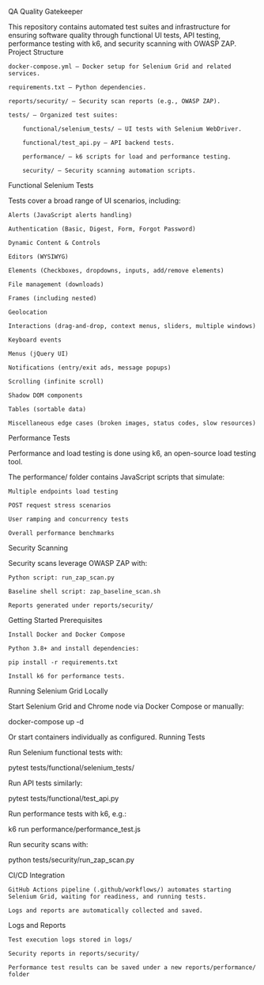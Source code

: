 
QA Quality Gatekeeper

This repository contains automated test suites and infrastructure for ensuring software quality through functional UI tests, API testing, performance testing with k6, and security scanning with OWASP ZAP.
Project Structure

    docker-compose.yml — Docker setup for Selenium Grid and related services.

    requirements.txt — Python dependencies.

    reports/security/ — Security scan reports (e.g., OWASP ZAP).

    tests/ — Organized test suites:

        functional/selenium_tests/ — UI tests with Selenium WebDriver.

        functional/test_api.py — API backend tests.

        performance/ — k6 scripts for load and performance testing.

        security/ — Security scanning automation scripts.

Functional Selenium Tests

Tests cover a broad range of UI scenarios, including:

    Alerts (JavaScript alerts handling)

    Authentication (Basic, Digest, Form, Forgot Password)

    Dynamic Content & Controls

    Editors (WYSIWYG)

    Elements (Checkboxes, dropdowns, inputs, add/remove elements)

    File management (downloads)

    Frames (including nested)

    Geolocation

    Interactions (drag-and-drop, context menus, sliders, multiple windows)

    Keyboard events

    Menus (jQuery UI)

    Notifications (entry/exit ads, message popups)

    Scrolling (infinite scroll)

    Shadow DOM components

    Tables (sortable data)

    Miscellaneous edge cases (broken images, status codes, slow resources)

Performance Tests

Performance and load testing is done using k6, an open-source load testing tool.

The performance/ folder contains JavaScript scripts that simulate:

    Multiple endpoints load testing

    POST request stress scenarios

    User ramping and concurrency tests

    Overall performance benchmarks

Security Scanning

Security scans leverage OWASP ZAP with:

    Python script: run_zap_scan.py

    Baseline shell script: zap_baseline_scan.sh

    Reports generated under reports/security/

Getting Started
Prerequisites

    Install Docker and Docker Compose

    Python 3.8+ and install dependencies:

    pip install -r requirements.txt

    Install k6 for performance tests.

Running Selenium Grid Locally

Start Selenium Grid and Chrome node via Docker Compose or manually:

docker-compose up -d

Or start containers individually as configured.
Running Tests

Run Selenium functional tests with:

pytest tests/functional/selenium_tests/

Run API tests similarly:

pytest tests/functional/test_api.py

Run performance tests with k6, e.g.:

k6 run performance/performance_test.js

Run security scans with:

python tests/security/run_zap_scan.py

CI/CD Integration

    GitHub Actions pipeline (.github/workflows/) automates starting Selenium Grid, waiting for readiness, and running tests.

    Logs and reports are automatically collected and saved.

Logs and Reports

    Test execution logs stored in logs/

    Security reports in reports/security/

    Performance test results can be saved under a new reports/performance/ folder
